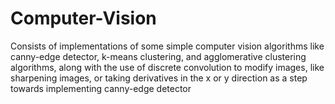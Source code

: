 # Computer-Vision
 Consists of implementations of some simple computer vision algorithms like canny-edge detector, k-means clustering, and agglomerative clustering algorithms, along with the use of discrete convolution to modify images, like sharpening images, or taking derivatives in the x or y direction as a step towards implementing canny-edge detector
